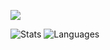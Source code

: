 ![](https://komarev.com/ghpvc/?username=qg5)

![Stats](https://github-readme-stats.vercel.app/api?username=qg5&show_icons=true&theme=transparent)
![Languages](https://github-readme-stats.vercel.app/api/top-langs/?username=qg5&theme=transparent)
